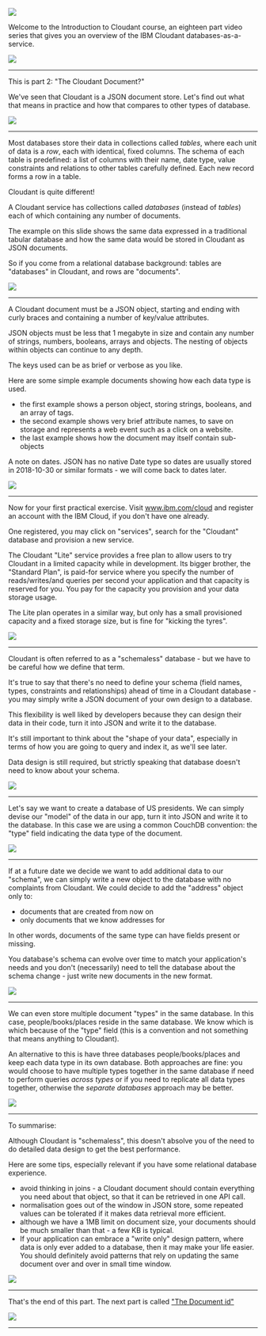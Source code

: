 ![](slides/Slide0.png)

Welcome to the Introduction to Cloudant course, an eighteen part video series that gives you an overview of the IBM Cloudant databases-as-a-service.

![](slides/Slide1.png)

---

This is part 2: "The Cloudant Document?"

We've seen that Cloudant is a JSON document store. Let's find out what that means in practice and how that compares to other types of database.

![](slides/Slide9.png)

--- 

Most databases store their data in collections called _tables_, where each unit of data is a _row_, each with identical, fixed columns. The schema of each table is predefined: a list of columns with their name, date type, value constraints and relations to other tables carefully defined. Each new record forms a row in a table. 

Cloudant is quite different!

A Cloudant service has collections called _databases_ (instead of _tables_) each of which containing any number of documents. 

The example on this slide shows the same data expressed in a traditional tabular database and how the same data would be stored in Cloudant as JSON documents. 

So if you come from a relational database background: tables are "databases" in Cloudant, and rows are "documents".

![](slides/Slide10.png)

---

A Cloudant document must be a JSON object, starting and ending with curly braces and containing a number of key/value attributes.

JSON objects must be less that 1 megabyte in size and contain any number of strings, numbers, booleans, arrays and objects. The nesting of objects within objects can continue to any depth.

The keys used can be as brief or verbose as you like.

Here are some simple example documents showing how each data type is used.

- the first example shows a person object, storing strings, booleans, and an array of tags.
- the second example shows very brief attribute names, to save on storage and represents a web event such as a click on a website.
- the last example shows how the document may itself contain sub-objects

A note on dates. JSON has no native Date type so dates are usually stored in 2018-10-30 or similar formats - we will come back to dates later.

![](slides/Slide11.png)

---

Now for your first practical exercise. Visit www.ibm.com/cloud and register an account with the IBM Cloud, if you don't have one already.

One registered, you may click on "services", search for the "Cloudant" database and provision a new service.

The Cloudant "Lite" service provides a free plan to allow users to try Cloudant in a limited capacity while in development. Its bigger brother, the "Standard Plan", is paid-for service where you specify the number of reads/writes/and queries per second your application and that capacity is reserved for you. You pay for the capacity you provision and your data storage usage.

The Lite plan operates in a similar way, but only has a small provisioned capacity and a fixed storage size, but is fine for "kicking the tyres".

![](slides/Slide12.png)

---

Cloudant is often referred to as a "schemaless" database - but we have to be careful how we define that term.

It's true to say that there's no need to define your schema (field names, types, constraints and relationships) ahead of time in a Cloudant database - you may simply write a JSON document of your own design  to a database. 

This flexibility is well liked by developers because they can design their data in their code, turn it into JSON and write it to the database. 

It's still important to think about the "shape of your data", especially in terms of how you are going to query and index it, as we'll see later. 

Data design is still required, but strictly speaking that database doesn't need to know about your schema.

![](slides/Slide13.png)

---

Let's say we want to create a database of US presidents. We can simply devise our "model" of the data in our app, turn it into JSON and write it to the database. In this case we are using a common CouchDB convention: the "type" field indicating the data type of the document. 

![](slides/Slide14.png)

---

If at a future date we decide we want to add additional data to our "schema", we can simply write a new object to the database with no complaints from Cloudant. We could decide to add the "address" object only to:

- documents that are created from now on
- only documents that we know addresses for

In other words, documents of the same type can have fields present or missing. 

You database's schema can evolve over time to match your application's needs and you don't (necessarily) need to tell the database about the schema change - just write new documents in the new format.

![](slides/Slide15.png)

---


We can even store multiple document "types" in the same database.  In this case, people/books/places reside in the same database. We know which is which because of the "type" field (this is a convention and not something that means anything to Cloudant).

An alternative to this is have three databases people/books/places and keep each data type in its own database. Both approaches are fine: you would choose to have multiple types together in the same database if need to perform queries _across types_ or if you need to replicate all data types together, otherwise the _separate databases_ approach may be better.

![](slides/Slide16.png)

---

To summarise:

Although Cloudant is "schemaless", this doesn't absolve you of the need to do detailed data design to get the best performance.

Here are some tips, especially relevant if you have some relational database experience.

- avoid thinking in joins - a Cloudant document should contain everything you need about that object, so that it can be retrieved in one API call.
- normalisation goes out of the window in JSON store, some repeated values can be tolerated if it makes data retrieval more efficient.
- although we have a 1MB limit on document size, your documents should be much smaller than that - a few KB is typical.
- If your application can embrace a "write only" design pattern, where data is only ever added to a database, then it may make your life easier. You should definitely avoid patterns that rely on updating the same document over and over in small time window.


![](slides/Slide17.png)

---

That's the end of this part. The next part is called ["The Document id"](./Part&#32;03&#32;-&#32;The&#32;Document&#32;_id)
 
![](slides/Slide0.png)

---